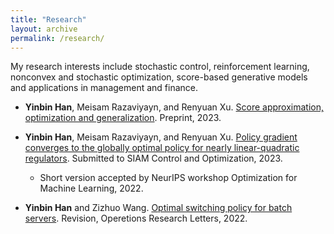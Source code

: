 ```yaml
---
title: "Research"
layout: archive
permalink: /research/
---
```



My research interests include stochastic control, reinforcement learning, nonconvex and stochastic optimization, score-based generative models and applications in management and finance.

* **Yinbin Han**, Meisam Razaviyayn, and Renyuan Xu. [Score approximation, optimization and generalization](). Preprint, 2023.

* **Yinbin Han**, Meisam Razaviyayn, and Renyuan Xu. [Policy gradient converges to the globally optimal policy for nearly
linear-quadratic regulators](https://arxiv.org/pdf/2303.08431.pdf). Submitted to SIAM Control and Optimization, 2023.
    * Short version accepted by NeurIPS workshop Optimization for Machine Learning, 2022.
* **Yinbin Han** and Zizhuo Wang. [Optimal switching policy for batch servers](). Revision, Operetions Research Letters, 2022.

